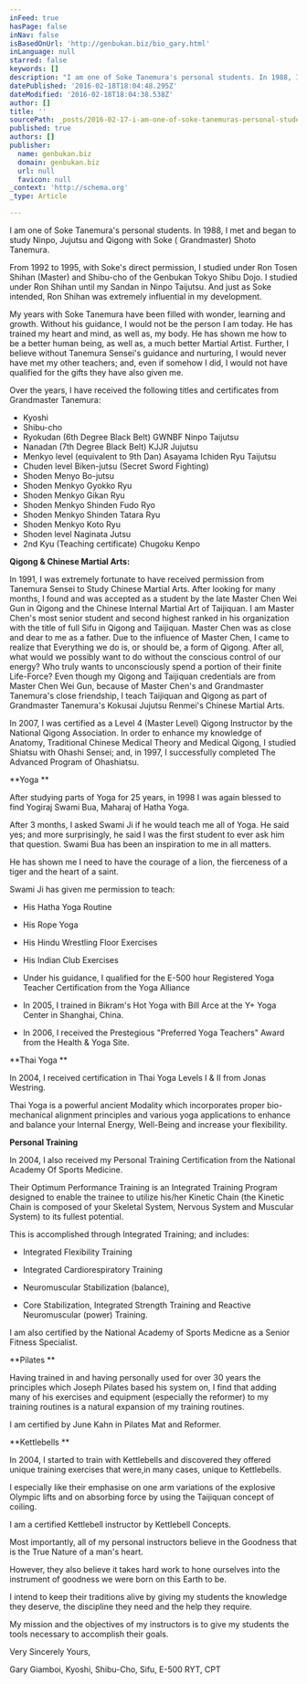 ```yaml
---
inFeed: true
hasPage: false
inNav: false
isBasedOnUrl: 'http://genbukan.biz/bio_gary.html'
inLanguage: null
starred: false
keywords: []
description: "I am one of Soke Tanemura's personal students. In 1988, I met and began to study Ninpo, Jujutsu and Qigong with Soke ( Grandmaster) Shoto Tanemura. From 1992 to"
datePublished: '2016-02-18T18:04:48.295Z'
dateModified: '2016-02-18T18:04:38.538Z'
author: []
title: ''
sourcePath: _posts/2016-02-17-i-am-one-of-soke-tanemuras-personal-students-in-1988-i-me.md
published: true
authors: []
publisher:
  name: genbukan.biz
  domain: genbukan.biz
  url: null
  favicon: null
_context: 'http://schema.org'
_type: Article

---
```

I am one of Soke Tanemura's personal students. In 1988, I met and began to study Ninpo, Jujutsu and Qigong with Soke ( Grandmaster) Shoto Tanemura. 

From 1992 to 1995, with Soke's direct permission, I studied under Ron Tosen Shihan (Master) and Shibu-cho of the Genbukan Tokyo Shibu Dojo. I studied under Ron Shihan until my Sandan in Ninpo Taijutsu. And just as Soke intended, Ron Shihan was extremely influential in my development. 

My years with Soke Tanemura have been filled with wonder, learning and growth. Without his guidance, I would not be the person I am today. He has trained my heart and mind, as well as, my body. He has shown me how to be a better human being, as well as, a much better Martial Artist. Further, I believe without Tanemura Sensei's guidance and nurturing, I would never have met my other teachers; and, even if somehow I did, I would not have qualified for the gifts they have also given me. 

Over the years, I have received the following titles and certificates from Grandmaster Tanemura: 

* Kyoshi
* Shibu-cho
* Ryokudan (6th Degree Black Belt) GWNBF Ninpo Taijutsu
* Nanadan (7th Degree Black Belt) KJJR Jujutsu
* Menkyo level (equivalent to 9th Dan) Asayama Ichiden Ryu Taijutsu
* Chuden level Biken-jutsu (Secret Sword Fighting)
* Shoden Menyo Bo-jutsu
* Shoden Menkyo Gyokko Ryu
* Shoden Menkyo Gikan Ryu
* Shoden Menkyo Shinden Fudo Ryo
* Shoden Menkyo Shinden Tatara Ryu
* Shoden Menkyo Koto Ryu
* Shoden level Naginata Jutsu
* 2nd Kyu (Teaching certificate) Chugoku Kenpo

**Qigong & Chinese Martial Arts:**

In 1991, I was extremely fortunate to have received permission from Tanemura Sensei to Study Chinese Martial Arts. After looking for many months, I found and was accepted as a student by the late Master Chen Wei Gun in Qigong and the Chinese Internal Martial Art of Taijiquan. I am Master Chen's most senior student and second highest ranked in his organization with the title of full Sifu in Qigong and Taijiquan. Master Chen was as close and dear to me as a father. Due to the influence of Master Chen, I came to realize that Everything we do is, or should be, a form of Qigong. After all, what would we possibly want to do without the conscious control of our energy? Who truly wants to unconsciously spend a portion of their finite Life-Force? Even though my Qigong and Taijiquan credentials are from Master Chen Wei Gun, because of Master Chen's and Grandmaster Tanemura's close friendship, I teach Taijiquan and Qigong as part of Grandmaster Tanemura's Kokusai Jujutsu Renmei's Chinese Martial Arts. 

In 2007, I was certified as a Level 4 (Master Level) Qigong Instructor by the National Qigong Association. In order to enhance my knowledge of Anatomy, Traditional Chinese Medical Theory and Medical Qigong, I studied Shiatsu with Ohashi Sensei; and, in 1997, I successfully completed The Advanced Program of Ohashiatsu.   

**Yoga **

After studying parts of Yoga for 25 years, in 1998 I was again blessed to find Yogiraj Swami Bua, Maharaj of Hatha Yoga. 

After 3 months, I asked Swami Ji if he would teach me all of Yoga. He said yes; and more surprisingly, he said I was the first student to ever ask him that question. Swami Bua has been an inspiration to me in all matters. 

He has shown me I need to have the courage of a lion, the fierceness of a tiger and the heart of a saint. 

Swami Ji has given me permission to teach: 

* His Hatha Yoga Routine  

* His Rope Yoga 

* His Hindu Wrestling Floor Exercises 

* His Indian Club Exercises 

* Under his guidance, I qualified for the E-500 hour   Registered Yoga Teacher Certification from the   Yoga Alliance 

* In 2005, I trained in Bikram's Hot Yoga with Bill Arce   at the Y+ Yoga Center in Shanghai, China. 

* In 2006, I received the Prestegious "Preferred Yoga   Teachers" Award from the Health & Yoga Site. 

**Thai Yoga **

In 2004, I received certification in Thai Yoga Levels I & II from Jonas Westring. 

Thai Yoga is a powerful ancient Modality which incorporates proper bio-mechanical alignment principles and various yoga applications to enhance and balance your Internal Energy, Well-Being and increase your flexibility.   

**Personal Training**

In 2004, I also received my Personal Training Certification from the National Academy Of Sports Medicine. 

Their Optimum Performance Training is an Integrated Training Program designed to enable the trainee to utilize his/her Kinetic Chain (the Kinetic Chain is composed of your Skeletal System, Nervous System and Muscular System) to its fullest potential. 

This is accomplished through Integrated Training; and includes: 

* Integrated Flexibility Training

* Integrated Cardiorespiratory Training

* Neuromuscular Stabilization (balance),

* Core Stabilization, Integrated Strength Training and Reactive Neuromuscular (power) Training. 

I am also certified by the National Academy of Sports Medicne as a Senior Fitness Specialist.   

**Pilates **

Having trained in and having personally used for over 30 years the principles which Joseph Pilates based his system on, I find that adding many of his exercises and equipment (especially the reformer) to my training routines is a natural expansion of my training routines. 

I am certified by June Kahn in Pilates Mat and Reformer.   

**Kettlebells **

In 2004, I started to train with Kettlebells and discovered they offered unique training exercises that were,in many cases, unique to Kettlebells. 

I especially like their emphasise on one arm variations of the explosive Olympic lifts and on absorbing force by using the Taijiquan concept of coiling. 

I am a certified Kettlebell instructor by Kettlebell Concepts.    

Most importantly, all of my personal instructors believe in the Goodness that is the True Nature of a man's heart. 

However, they also believe it takes hard work to hone ourselves into the instrument of goodness we were born on this Earth to be. 

I intend to keep their traditions alive by giving my students the knowledge they deserve, the discipline they need and the help they require. 

My mission and the objectives of my instructors is to give my students the tools necessary to accomplish their goals.   

Very Sincerely Yours, 

Gary Giamboi, Kyoshi, Shibu-Cho, Sifu, E-500 RYT, CPT